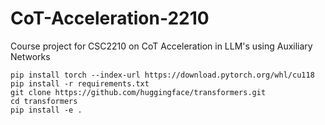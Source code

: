 # CoT-Acceleration-2210
Course project for CSC2210 on CoT Acceleration in LLM's using Auxiliary Networks

```
pip install torch --index-url https://download.pytorch.org/whl/cu118
pip install -r requirements.txt
git clone https://github.com/huggingface/transformers.git
cd transformers
pip install -e .
```
